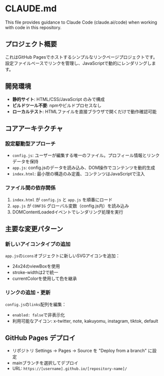 # CLAUDE.md

This file provides guidance to Claude Code (claude.ai/code) when working with code in this repository.

## プロジェクト概要

これはGitHub Pagesでホストするシンプルなリンクページプロジェクトです。設定ファイルベースでリンクを管理し、JavaScriptで動的にレンダリングします。

## 開発環境

- **静的サイト**: HTML/CSS/JavaScript のみで構成
- **ビルドツール不要**: npmやビルドプロセスなし
- **ローカルテスト**: HTMLファイルを直接ブラウザで開くだけで動作確認可能

## コアアーキテクチャ

### 設定駆動型アプローチ
- `config.js`: ユーザーが編集する唯一のファイル。プロフィール情報とリンクデータを保持
- `app.js`: config.jsのデータを読み込み、DOM操作でコンテンツを動的生成
- `index.html`: 最小限の構造のみ定義、コンテンツはJavaScriptで注入

### ファイル間の依存関係
1. `index.html` が `config.js` と `app.js` を順番にロード
2. `app.js` が `CONFIG` グローバル変数（config.js内）を読み込み
3. DOMContentLoadedイベントでレンダリング処理を実行

## 主要な変更パターン

### 新しいアイコンタイプの追加
`app.js`の`icons`オブジェクトに新しいSVGアイコンを追加：
- 24x24のviewBoxを使用
- stroke-widthは2で統一
- currentColorを使用して色を継承

### リンクの追加・更新
`config.js`の`links`配列を編集：
- `enabled: false`で非表示化
- 利用可能なアイコン: x-twitter, note, kakuyomu, instagram, tiktok, default

## GitHub Pages デプロイ

- リポジトリ Settings → Pages → Source を "Deploy from a branch" に設定
- mainブランチを選択してデプロイ
- URL: `https://[username].github.io/[repository-name]/`